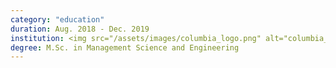 ```yaml
---
category: "education"
duration: Aug. 2018 - Dec. 2019
institution: <img src="/assets/images/columbia_logo.png" alt="columbia_logo">
degree: M.Sc. in Management Science and Engineering
---
```

